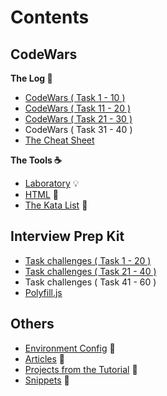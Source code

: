 # Contents

## CodeWars
**The Log :orange_book:**

- [CodeWars ( Task 1 - 10 )](./1\)%20CodeWars.js)
- [CodeWars ( Task 11 - 20 )](./2\)%20CodeWars.js)
- [CodeWars ( Task 21 - 30 )](./3\)%20CodeWars.js)
- CodeWars ( Task 31 - 40 )
- [The Cheat Sheet](./cheatsheet/)

**The Tools :coffee:**

- [Laboratory](./Laboratory.js) :bulb:
- [HTML](./index.html) :fax:
- [The Kata List](./Kata.txt) :paperclip:

## Interview Prep Kit

- [Task challenges ( Task 1 - 20 )](./1\)%20Task%20Challanges.md)
- [Task challenges ( Task 21 - 40 )](./2\)%20Task%20Challanges.md)
- Task challenges ( Task 41 - 60 )
- [Polyfill.js](./Polyfill.js)

## Others

- [Environment Config](./code-editors/README.md) :wrench:
- [Articles](./articles/README.md) :newspaper:
- [Projects from the Tutorial](./projects-from-the-tutorial/README.md) :page_facing_up:
- [Snippets](./snippets/README.md) :seedling: